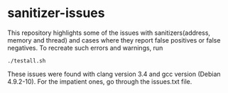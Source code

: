 # sanitizer-issues

This repository highlights some of the issues with sanitizers(address, memory and thread) and cases where they report false positives or false negatives. To recreate such errors and warnings, run 


```./testall.sh```


These issues were found with clang version 3.4 and gcc version (Debian 4.9.2-10). For the impatient ones, go through the issues.txt file.
